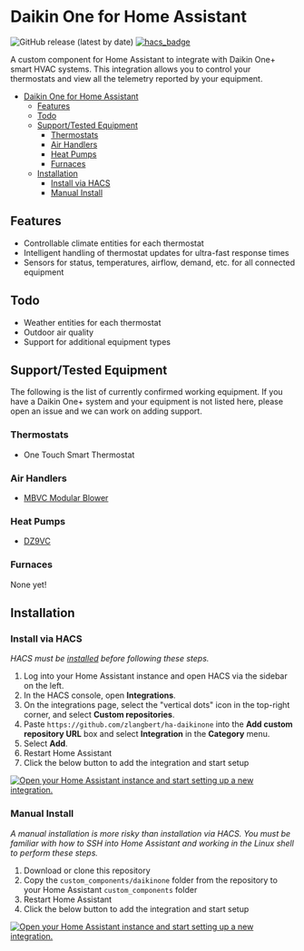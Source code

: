 # Daikin One for Home Assistant

![GitHub release (latest by date)](https://img.shields.io/github/v/release/zlangbert/ha-daikinone?style=flat-square) [![hacs_badge](https://img.shields.io/badge/HACS-Custom-orange.svg)](https://github.com/hacs/integration)

A custom component for Home Assistant to integrate with Daikin One+ smart HVAC systems. This integration allows you to control your thermostats and view all the telemetry reported by your equipment.

<!-- TOC -->
* [Daikin One for Home Assistant](#daikin-one-for-home-assistant)
  * [Features](#features)
  * [Todo](#todo)
  * [Support/Tested Equipment](#supporttested-equipment)
    * [Thermostats](#thermostats)
    * [Air Handlers](#air-handlers)
    * [Heat Pumps](#heat-pumps)
    * [Furnaces](#furnaces)
  * [Installation](#installation)
    * [Install via HACS](#install-via-hacs)
    * [Manual Install](#manual-install)
<!-- TOC -->

## Features

* Controllable climate entities for each thermostat
* Intelligent handling of thermostat updates for ultra-fast response times
* Sensors for status, temperatures, airflow, demand, etc. for all connected equipment

## Todo

* Weather entities for each thermostat
* Outdoor air quality
* Support for additional equipment types

## Support/Tested Equipment

The following is the list of currently confirmed working equipment. If you have a Daikin One+ system and your equipment is not listed here, please open an issue and we can work on adding support.

### Thermostats

* One Touch Smart Thermostat

### Air Handlers

* [MBVC Modular Blower](https://daikincomfort.com/products/heating-cooling/whole-house/air-handlers-coils/mbvc-modular)

### Heat Pumps

* [DZ9VC](https://daikincomfort.com/products/heating-cooling/whole-house/heat-pump/dz9vc)

### Furnaces

None yet!

## Installation

### Install via HACS

_HACS must be [installed](https://hacs.xyz/docs/installation/prerequisites) before following these steps._

1. Log into your Home Assistant instance and open HACS via the sidebar on the left.
2. In the HACS console, open **Integrations**.
3. On the integrations page, select the "vertical dots" icon in the top-right corner, and select **Custom repositories**.
4. Paste `https://github.com/zlangbert/ha-daikinone` into the **Add custom repository URL** box and select **Integration** in the **Category** menu.
5. Select **Add**.
6. Restart Home Assistant
7. Click the below button to add the integration and start setup

[![Open your Home Assistant instance and start setting up a new integration.](https://my.home-assistant.io/badges/config_flow_start.svg)](https://my.home-assistant.io/redirect/config_flow_start/?domain=daikinone)

### Manual Install

_A manual installation is more risky than installation via HACS. You must be familiar with how to SSH into Home Assistant and working in the Linux shell to perform these steps._

1. Download or clone this repository
2. Copy the `custom_components/daikinone` folder from the repository to your Home Assistant `custom_components` folder
3. Restart Home Assistant
4. Click the below button to add the integration and start setup

[![Open your Home Assistant instance and start setting up a new integration.](https://my.home-assistant.io/badges/config_flow_start.svg)](https://my.home-assistant.io/redirect/config_flow_start/?domain=daikinone)